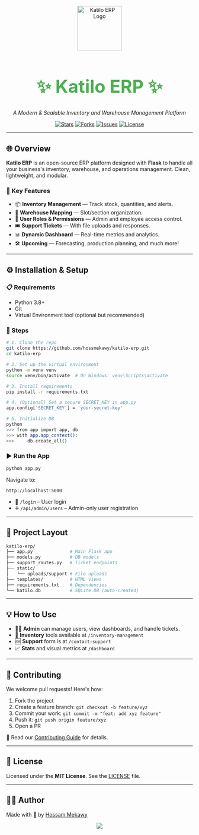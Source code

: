 <p align="center">
  <img src="https://ik.imagekit.io/tijarahub/optimized/Frontend-Ayehia/Vendors/Egypt/Katilo/Logo.png" alt="Katilo ERP Logo" width="120" />
</p>

<h1 align="center" style="font-size: 3rem; color: #4CAF50;">✨ Katilo ERP ✨</h1>

<p align="center">
  <em>A Modern & Scalable Inventory and Warehouse Management Platform</em>
</p>

<p align="center">
  <a href="https://github.com/hossmekawy/katilo-erp/stargazers"><img src="https://img.shields.io/github/stars/hossmekawy/katilo-erp.svg?style=for-the-badge" alt="Stars"></a>
  <a href="https://github.com/hossmekawy/katilo-erp/network/members"><img src="https://img.shields.io/github/forks/hossmekawy/katilo-erp.svg?style=for-the-badge" alt="Forks"></a>
  <a href="https://github.com/hossmekawy/katilo-erp/issues"><img src="https://img.shields.io/github/issues/hossmekawy/katilo-erp.svg?style=for-the-badge" alt="Issues"></a>
  <a href="https://github.com/hossmekawy/katilo-erp/blob/main/LICENSE"><img src="https://img.shields.io/github/license/hossmekawy/katilo-erp.svg?style=for-the-badge" alt="License"></a>
</p>

---

## 🌐 Overview

**Katilo ERP** is an open-source ERP platform designed with **Flask** to handle all your business's inventory, warehouse, and operations management. Clean, lightweight, and modular.

### 🎯 Key Features

- 📦 **Inventory Management** — Track stock, quantities, and alerts.
- 🏢 **Warehouse Mapping** — Slot/section organization.
- 👤 **User Roles & Permissions** — Admin and employee access control.
- 🎟️ **Support Tickets** — With file uploads and responses.
- 📊 **Dynamic Dashboard** — Real-time metrics and analytics.
- 🛠️ **Upcoming** — Forecasting, production planning, and much more!

---

## ⚙️ Installation & Setup

### 📋 Requirements
- Python 3.8+
- Git
- Virtual Environment tool (optional but recommended)

### 🚧 Steps

```bash
# 1. Clone the repo
git clone https://github.com/hossmekawy/katilo-erp.git
cd katilo-erp

# 2. Set up the virtual environment
python -m venv venv
source venv/bin/activate  # On Windows: venv\Scripts\activate

# 3. Install requirements
pip install -r requirements.txt

# 4. (Optional) Set a secure SECRET_KEY in app.py
app.config['SECRET_KEY'] = 'your-secret-key'

# 5. Initialize DB
python
>>> from app import app, db
>>> with app.app_context():
>>>     db.create_all()
```

### ▶️ Run the App
```bash
python app.py
```

Navigate to:
```
http://localhost:5000
```

- 🔐 `/login` – User login
- ➕ `/api/admin/users` – Admin-only user registration

---

## 📁 Project Layout

```bash
katilo-erp/
├── app.py              # Main Flask app
├── models.py           # DB models
├── support_routes.py   # Ticket endpoints
├── static/
│   └── uploads/support # File uploads
├── templates/          # HTML views
├── requirements.txt    # Dependencies
└── katilo.db           # SQLite DB (auto-created)
```

---

## 💡 How to Use

- 🧑‍💼 **Admin** can manage users, view dashboards, and handle tickets.
- 🧾 **Inventory** tools available at `/inventory-management`
- 🆘 **Support** form is at `/contact-support`
- 📈 **Stats** and visual metrics at `/dashboard`

---

## 🤝 Contributing

We welcome pull requests! Here's how:

1. Fork the project
2. Create a feature branch: `git checkout -b feature/xyz`
3. Commit your work: `git commit -m "feat: add xyz feature"`
4. Push it: `git push origin feature/xyz`
5. Open a PR

📘 Read our [Contributing Guide](CONTRIBUTING.md) for details.

---

## 📄 License

Licensed under the **MIT License**. See the [LICENSE](LICENSE) file.

---

## 👨‍💻 Author

Made with 💚 by [Hossam Mekawy](https://github.com/hossmekawy)

<p align="center">
  <img src="https://img.shields.io/badge/Thanks%20for%20visiting-Katilo%20ERP-brightgreen?style=for-the-badge"/>
</p>
